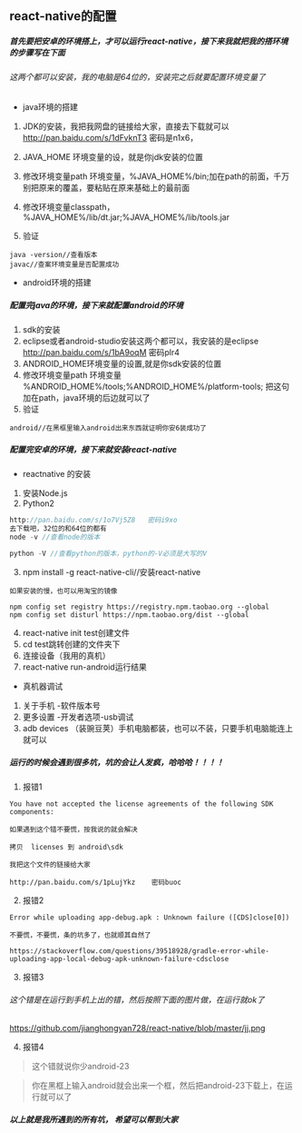 ## react-native的配置
##### 首先要把安卓的环境搭上，才可以运行react-native，接下来我就把我的搭环境的步骤写在下面
###### 这两个都可以安装，我的电脑是64位的，安装完之后就要配置环境变量了
- java环境的搭建
1. JDK的安装，我把我网盘的链接给大家，直接去下载就可以
http://pan.baidu.com/s/1dFvknT3   密码是n1x6，

2.  JAVA_HOME   环境变量的设，就是你jdk安装的位置
3.  修改环境变量path  环境变量，%JAVA_HOME%/bin;加在path的前面，千万别把原来的覆盖，要粘贴在原来基础上的最前面
4.  修改环境变量classpath，%JAVA_HOME%/lib/dt.jar;%JAVA_HOME%/lib/tools.jar
5. 验证

```
java -version//查看版本
javac//查案环境变量是否配置成功
```
- android环境的搭建
##### 配置完java的环境，接下来就配置android的环境
1. sdk的安装
2. eclipse或者android-studio安装这两个都可以，我安装的是eclipse
http://pan.baidu.com/s/1bA9oqM   密码plr4
3. ANDROID_HOME环境变量的设置,就是你sdk安装的位置
4. 修改环境变量path  环境变量
%ANDROID_HOME%/tools;%ANDROID_HOME%/platform-tools;
把这句加在path，java环境的后边就可以了
5. 验证

```
android//在黑框里输入android出来东西就证明你安6装成功了
```
##### 配置完安卓的环境，接下来就安装react-native
- reactnative 的安装
1. 安装Node.js
2. Python2

```javascript
http://pan.baidu.com/s/1o7Vj5Z8   密码i9xo
去下载吧，32位的和64位的都有
node -v //查看node的版本
	
python -V //查看python的版本，python的-V必须是大写的V
```
3. npm install -g react-native-cli//安装react-native

```
如果安装的慢，也可以用淘宝的镜像

npm config set registry https://registry.npm.taobao.org --global
npm config set disturl https://npm.taobao.org/dist --global
```
4. react-native init test创建文件
5. cd test跳转创建的文件夹下
6. 连接设备（我用的真机）
7. react-native run-android运行结果
- 真机器调试
1. 关于手机 -软件版本号
2. 更多设置 -开发者选项-usb调试
3. adb devices （装豌豆荚）手机电脑都装，也可以不装，只要手机电脑能连上就可以

##### 运行的时候会遇到很多坑，坑的会让人发疯，哈哈哈！！！！
1. 报错1

```
You have not accepted the license agreements of the following SDK components:

如果遇到这个错不要慌，按我说的就会解决

拷贝  licenses 到 android\sdk

我把这个文件的链接给大家

http://pan.baidu.com/s/1pLujYkz    密码buoc
```
2. 报错2

```
Error while uploading app-debug.apk : Unknown failure ([CDS]close[0])

不要慌，不要慌，条的坑多了，也就顺其自然了

https://stackoverflow.com/questions/39518928/gradle-error-while-uploading-app-local-debug-apk-unknown-failure-cdsclose
```
3. 报错3

###### 这个错是在运行到手机上出的错，然后按照下面的图片做，在运行就ok了
https://github.com/jianghongyan728/react-native/blob/master/jj.png

4. 报错4

> 这个错就说你少android-23

> 你在黑框上输入android就会出来一个框，然后把android-23下载上，在运行就可以了



##### 以上就是我所遇到的所有坑， 希望可以帮到大家










